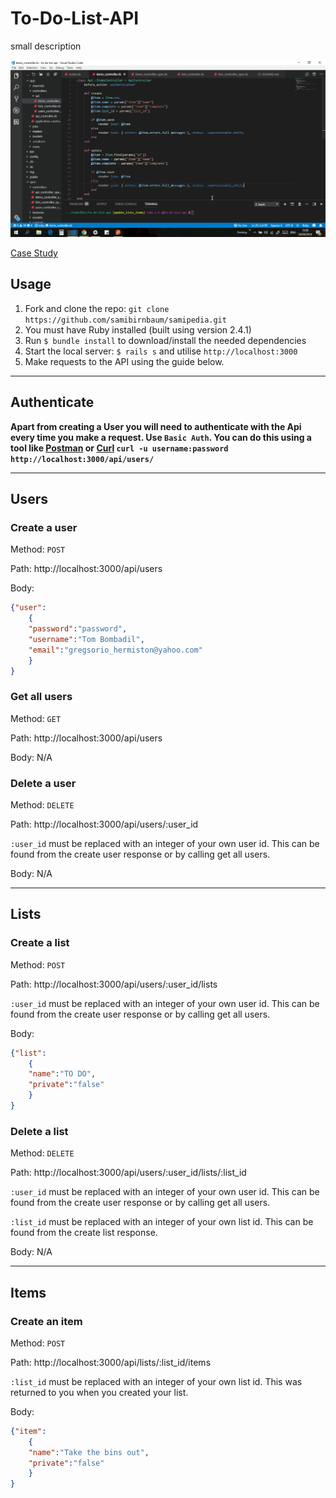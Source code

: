 # To-Do-List-API

small description

![Snapshot](app/assets/images/snapshot.png)

[Case Study](https://samibirnbaum.com/portfolio/samipedia.html)

## Usage

1. Fork and clone the repo: `git clone https://github.com/samibirnbaum/samipedia.git`
2. You must have Ruby installed (built using version 2.4.1)
3. Run `$ bundle install` to download/install the needed dependencies
4. Start the local server: `$ rails s` and utilise `http://localhost:3000`
5. Make requests to the API using the guide below.

<hr>

## Authenticate
**Apart from creating a User you will need to authenticate with the Api every time you make a request.
Use `Basic Auth`. 
You can do this using a tool like [Postman](https://www.getpostman.com/)
or [Curl](https://curl.haxx.se/) `curl -u username:password http://localhost:3000/api/users/`**

<hr>

## Users
### Create a user
Method: `POST`

Path: http://localhost:3000/api/users

Body:
```json
{"user":
	{
	"password":"password",
	"username":"Tom Bombadil",
	"email":"gregsorio_hermiston@yahoo.com"
	}
}
```

### Get all users
Method: `GET`

Path: http://localhost:3000/api/users

Body: N/A

### Delete a user
Method: `DELETE`

Path: http://localhost:3000/api/users/:user_id

`:user_id` must be replaced with an integer of your own user id. This can be found from the create user response or by calling get all users.

Body: N/A


<hr>

## Lists
### Create a list
Method: `POST`

Path: http://localhost:3000/api/users/:user_id/lists

`:user_id` must be replaced with an integer of your own user id. This can be found from the create user response or by calling get all users.

Body:
```json
{"list":
	{
	"name":"TO DO",
	"private":"false"
	}
}
```

### Delete a list
Method: `DELETE`

Path: http://localhost:3000/api/users/:user_id/lists/:list_id

`:user_id` must be replaced with an integer of your own user id. This can be found from the create user response or by calling get all users.

`:list_id` must be replaced with an integer of your own list id. This can be found from the create list response.

Body: N/A
<hr>

## Items
### Create an item
Method: `POST`

Path: http://localhost:3000/api/lists/:list_id/items

`:list_id` must be replaced with an integer of your own list id. This was returned to you when you created your list.

Body:
```json
{"item":
	{
	"name":"Take the bins out",
	"private":"false"
	}
}
```